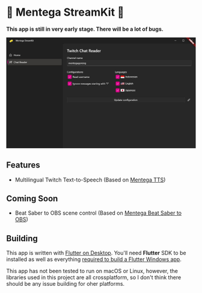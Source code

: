 # 🧈 Mentega StreamKit 🧈
**This app is still in very early stage. There will be a lot of bugs.**

![Screenshot](screenshots/streamkit.jpg)

## Features
- Multilingual Twitch Text-to-Speech (Based on [Mentega TTS](https://github.com/mentegago/mentega-tts))

## Coming Soon
- Beat Saber to OBS scene control (Based on [Mentega Beat Saber to OBS](https://github.com/mentegago/mentega-bs2obs))

## Building
This app is written with [Flutter on Desktop](https://flutter.dev/multi-platform/desktop). You'll need **Flutter** SDK to be installed as well as everything [required to build a Flutter Windows app](https://docs.flutter.dev/desktop#additional-windows-requirements). 

This app has not been tested to run on macOS or Linux, however, the libraries used in this project are all crossplatform, so I don't think there should be any issue building for oher platforms.